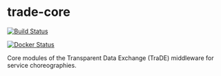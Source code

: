 # trade-core

[![Build Status](https://travis-ci.org/traDE4chor/trade-core.svg?branch=master)](https://travis-ci.org/traDE4chor/trade-core)

[![Docker Status](https://img.shields.io/docker/cloud/build/trade4chor/trade-core.svg)](https://hub.docker.com/r/trade4chor/trade-core/)

Core modules of the Transparent Data Exchange (TraDE) middleware for service choreographies.
